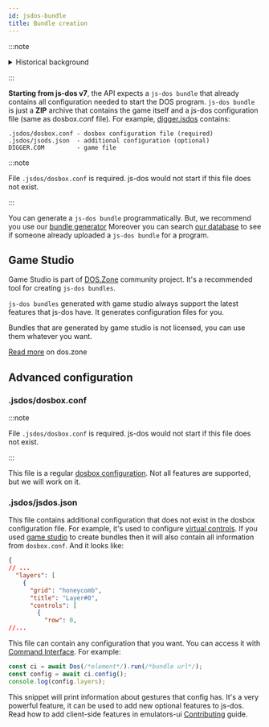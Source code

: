 ```yaml
---
id: jsdos-bundle
title: Bundle creation
---
```


:::note

<details><summary>Historical background</summary>
<p>
<br/>
Previous version (6.22) has a very simple API to run a DOS program in the browser. <br/> BUT, before start it requires perform some setup:
<ul>
<li> download game archive (usually zip) </li>
<li> extract it </li>
<li> configure dos file system </li>
<li> configure dosbox options (cycles, renderer type, etc.) </li>
<li> configure controllers (mouse, keyboard type, etc.) </li>
</ul>

Often gameplay quality depends on good configuration.
</p>
</details>

:::
 
**Starting from js-dos v7**, the API expects a `js-dos bundle` that already contains all configuration needed to start the DOS program.
`js-dos bundle` is just a **ZIP** archive that contains the game itself and a js-dos configuration file (same as dosbox.conf file). 
For example, [digger.jsdos](https://dos.zone/digger-may-06-1999/) contains: 
```
.jsdos/dosbox.conf - dosbox configuration file (required)
.jsdos/jsods.json  - additional configuration (optional)
DIGGER.COM         - game file
```

:::note

File `.jsdos/dosbox.conf` is required. js-dos would not start if this file does not exist.

:::

You can generate a `js-dos bundle` programmatically. But, we recommend you use our [bundle generator](https://dos.zone/studio)
Moreover you can search [our database](https://dos.zone) to see if someone already uploaded a `js-dos bundle` for a program.

## Game Studio

Game Studio is part of [DOS.Zone](doszone) community project. It's a recommended tool for creating `js-dos bundles`.

`js-dos bundles` generated with game studio always support the latest features that js-dos have. It generates configuration files for you.

Bundles that are generated by game studio is not licensed, you can use them whatever you want.

[Read more](https://dos.zone/en/guide/studio) on dos.zone

## Advanced configuration


### .jsdos/dosbox.conf

:::note

File `.jsdos/dosbox.conf` is required. js-dos would not start if this file does not exist.

:::

This file is a regular [dosbox configuration](https://www.dosbox.com/wiki/Dosbox.conf). Not
all features are supported, but we will work on it.


### .jsdos/jsdos.json

This file contains additional configuration that does not exist in the dosbox configuration file.
For example, it's used to configure [virtual controls](mobile-support.md). If you used [game studio](#game-studio)
to create bundles then it will also contain all information from `dosbox.conf`. And it looks like:

```json
{
// ...
  "layers": [
    {
      "grid": "honeycomb",
      "title": "Layer#0",
      "controls": [
        {
          "row": 0,
//...
```

This file can contain any configuration that you want. You can access it with [Command Interface](command-interface).
For example:
```js
const ci = await Dos(/*element*/).run(/*bundle url*/);
const config = await ci.config();
console.log(config.layers);
```

This snippet will print information about gestures that config has. It's a very powerful feature, it can be used
to add new optional features to js-dos. Read how to add client-side features in emulators-ui [Contributing](contributing-emulators-ui) guide.
